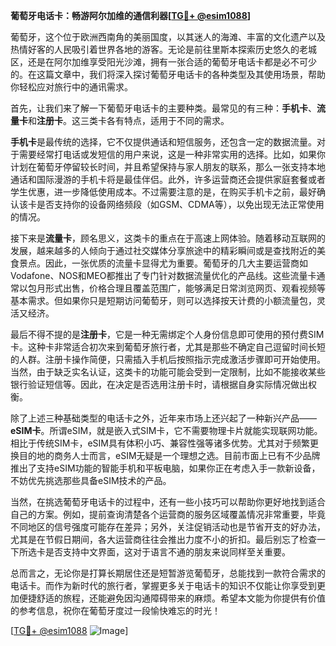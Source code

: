 **葡萄牙电话卡：畅游阿尔加维的通信利器[[TG💪+ @esim1088](https://t.me/s/esim1088)]**

葡萄牙，这个位于欧洲西南角的美丽国度，以其迷人的海滩、丰富的文化遗产以及热情好客的人民吸引着世界各地的游客。无论是前往里斯本探索历史悠久的老城区，还是在阿尔加维享受阳光沙滩，拥有一张合适的葡萄牙电话卡都是必不可少的。在这篇文章中，我们将深入探讨葡萄牙电话卡的各种类型及其使用场景，帮助你轻松应对旅行中的通讯需求。

首先，让我们来了解一下葡萄牙电话卡的主要种类。最常见的有三种：**手机卡**、**流量卡**和**注册卡**。这三类卡各有特点，适用于不同的需求。

**手机卡**是最传统的选择，它不仅提供通话和短信服务，还包含一定的数据流量。对于需要经常打电话或发短信的用户来说，这是一种非常实用的选择。比如，如果你计划在葡萄牙停留较长时间，并且希望保持与家人朋友的联系，那么一张支持本地通话和国际漫游的手机卡将是最佳伴侣。此外，许多运营商还会提供家庭套餐或者学生优惠，进一步降低使用成本。不过需要注意的是，在购买手机卡之前，最好确认该卡是否支持你的设备网络频段（如GSM、CDMA等），以免出现无法正常使用的情况。

接下来是**流量卡**，顾名思义，这类卡的重点在于高速上网体验。随着移动互联网的发展，越来越多的人倾向于通过社交媒体分享旅途中的精彩瞬间或是查找附近的美食景点。因此，一张优质的流量卡显得尤为重要。葡萄牙的几大主要运营商如Vodafone、NOS和MEO都推出了专门针对数据流量优化的产品线。这些流量卡通常以包月形式出售，价格合理且覆盖范围广，能够满足日常浏览网页、观看视频等基本需求。但如果你只是短期访问葡萄牙，则可以选择按天计费的小额流量包，灵活又经济。

最后不得不提的是**注册卡**，它是一种无需绑定个人身份信息即可使用的预付费SIM卡。这种卡非常适合初次来到葡萄牙旅行者，尤其是那些不确定自己逗留时间长短的人群。注册卡操作简便，只需插入手机后按照指示完成激活步骤即可开始使用。当然，由于缺乏实名认证，这类卡的功能可能会受到一定限制，比如不能接收某些银行验证短信等。因此，在决定是否选用注册卡时，请根据自身实际情况做出权衡。

除了上述三种基础类型的电话卡之外，近年来市场上还兴起了一种新兴产品——**eSIM卡**。所谓eSIM，就是嵌入式SIM卡，它不需要物理卡片就能实现联网功能。相比于传统SIM卡，eSIM具有体积小巧、兼容性强等诸多优势。尤其对于频繁更换目的地的商务人士而言，eSIM无疑是一个理想之选。目前市面上已有不少品牌推出了支持eSIM功能的智能手机和平板电脑，如果你正在考虑入手一款新设备，不妨优先挑选那些具备eSIM技术的产品。

当然，在挑选葡萄牙电话卡的过程中，还有一些小技巧可以帮助你更好地找到适合自己的方案。例如，提前查询清楚各个运营商的服务区域覆盖情况非常重要，毕竟不同地区的信号强度可能存在差异；另外，关注促销活动也是节省开支的好办法，尤其是在节假日期间，各大运营商往往会推出力度不小的折扣。最后别忘了检查一下所选卡是否支持中文界面，这对于语言不通的朋友来说同样至关重要。

总而言之，无论你是打算长期居住还是短暂游览葡萄牙，总能找到一款符合需求的电话卡。而作为新时代的旅行者，掌握更多关于电话卡的知识不仅能让你享受到更加便捷舒适的旅程，还能避免因沟通障碍带来的麻烦。希望本文能为你提供有价值的参考信息，祝你在葡萄牙度过一段愉快难忘的时光！

[[TG💪+ @esim1088](https://t.me/s/esim1088) ![Image](https://i.postimg.cc/4NQfJmqS/Snipaste-2025-05-13-00-14-12.png)]